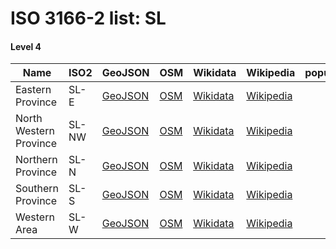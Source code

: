 # ISO 3166-2 list: SL


#### Level 4
Name | ISO2 | GeoJSON | OSM | Wikidata | Wikipedia | population 
--- | --- | --- | --- | --- | --- | --: 
Eastern Province | SL-E | [GeoJSON](../../export/geojson/q8/iso2/SL/SL-E.geojson) | [OSM](https://www.openstreetmap.org/relation/3230988) | [Wikidata](https://www.wikidata.org/wiki/Q1050497) | [Wikipedia](http://en.wikipedia.org/wiki/en%3AEastern%20Province%2C%20Sierra%20Leone) | 
North Western Province | SL-NW | [GeoJSON](../../export/geojson/q8/iso2/SL/SL-NW.geojson) | [OSM](https://www.openstreetmap.org/relation/9636490) | [Wikidata](https://www.wikidata.org/wiki/Q43371075) | [Wikipedia](http://en.wikipedia.org/wiki/en%3ANorth%20West%20Province%2C%20Sierra%20Leone) | 
Northern Province | SL-N | [GeoJSON](../../export/geojson/q8/iso2/SL/SL-N.geojson) | [OSM](https://www.openstreetmap.org/relation/3230989) | [Wikidata](https://www.wikidata.org/wiki/Q912359) | [Wikipedia](http://en.wikipedia.org/wiki/en%3ANorthern%20Province%2C%20Sierra%20Leone) | 
Southern Province | SL-S | [GeoJSON](../../export/geojson/q8/iso2/SL/SL-S.geojson) | [OSM](https://www.openstreetmap.org/relation/3230990) | [Wikidata](https://www.wikidata.org/wiki/Q772185) | [Wikipedia](http://en.wikipedia.org/wiki/en%3ASouthern%20Province%2C%20Sierra%20Leone) | 
Western Area | SL-W | [GeoJSON](../../export/geojson/q8/iso2/SL/SL-W.geojson) | [OSM](https://www.openstreetmap.org/relation/3242455) | [Wikidata](https://www.wikidata.org/wiki/Q1050475) | [Wikipedia](http://en.wikipedia.org/wiki/en%3AWestern%20Area) | 
